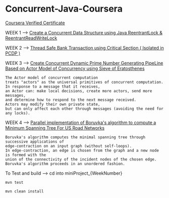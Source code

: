 # Concurrent-Java-Coursera
[Coursera Verified Certificate](https://www.coursera.org/account/accomplishments/certificate/2YRK37SR6FUN)


WEEK 1 --> [Create a Concurrent Data Structure using Java ReentrantLock & ReentrantReadWriteLock](miniproject_1/src/main/java/edu/coursera/concurrent/CoarseLists.java)

WEEK 2 --> [Thread Safe Bank Transaction using Critical Section ( Isolated in PCDP )](miniproject_2/src/main/java/edu/coursera/concurrent/)

WEEK 3 --> [Create Concurrent Dynamic Prime Number Generating PipeLine Based on Actor Model of Concurrency using Sieve of Eratosthenes](miniproject_3/src/main/java/edu/coursera/concurrent/SieveActor.java)

``` 
The Actor model of concurrent computation 
treats "actors" as the universal primitives of concurrent computation.
In response to a message that it receives,
an Actor can: make local decisions, create more actors, send more messages,
and determine how to respond to the next message received.
Actors may modify their own private state,
but can only affect each other through messages (avoiding the need for any locks).
```
WEEK 4 --> [Parallel implementation of Boruvka's algorithm to compute a Minimum Spanning Tree For US Road Networks](miniproject_4/src/main/java/edu/coursera/concurrent/ParBoruvka.java)

``` 
Boruvka's algorithm computes the minimal spanning tree through successive applications of 
edge-contraction on an input graph (without self-loops).
In edge-contraction, an edge is chosen from the graph and a new node is formed with the 
union of the connectivity of the incident nodes of the chosen edge.
Boruvka's algorithm proceeds in an unordered fashion. 
```

To Test and build --> cd into miniProject_{WeekNumber}
``` 
mvn test
```
```
mvn clean install 
```

